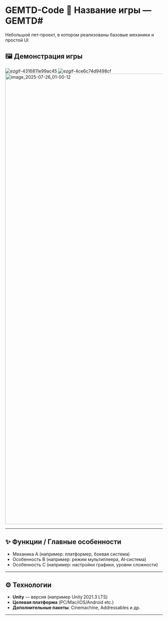 # GEMTD-Code 🚀 Название игры — GEMTD#

Небольшой пет-проект, в котором реализованы базовые механики и простой UI


## 🖼 Демонстрация игры

![ezgif-4316811e99ac45](https://github.com/user-attachments/assets/b3ffb2d7-0fe3-4f6e-aa60-e78867e58bbd)
![ezgif-4ce6c74d9498cf](https://github.com/user-attachments/assets/b6ea78ed-458f-42f6-97bc-31c69f145b95)
<img width="2558" height="1439" alt="image_2025-07-26_01-00-12" src="https://github.com/user-attachments/assets/b5e80cba-4794-4c99-b559-a8fb3406e196" />


---

## ✨ Функции / Главные особенности
- Механика A (например: платформер, боевая система)
- Особенность B (например: режим мультиплеера, AI‑система)
- Особенность C (например: настройки графики, уровни сложности)

---

## ⚙️ Технологии
- **Unity** — версия (например Unity 2021.3 LTS)
- **Целевая платформа** (PC/Mac/iOS/Android etc.)
- **Дополнительные пакеты**: Cinemachine, Addressables и др.


---
